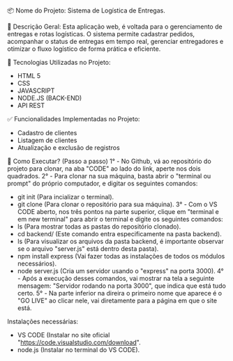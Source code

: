 📦 Nome do Projeto: 
Sistema de Logística de Entregas.

📝 Descrição Geral:
Esta aplicação web, é voltada para o gerenciamento de entregas e rotas logísticas. O sistema permite cadastrar pedidos, acompanhar o status de entregas em tempo real, gerenciar entregadores e otimizar o fluxo logístico de forma prática e eficiente.

🧰 Tecnologias Utilizadas no Projeto:
- HTML 5
- CSS
- JAVASCRIPT
- NODE.JS (BACK-END)
- API REST

✅ Funcionalidades Implementadas no Projeto:
- Cadastro de clientes
- Listagem de clientes
- Atualização e exclusão de registros

🚀 Como Executar? (Passo a passo)
1° - No Github, vá ao repositório do projeto para clonar, na aba "CODE" ao lado do link, aperte nos dois quadrados.
2° - Para clonar na sua máquina, basta abrir o "terminal  ou prompt" do próprio computador, e digitar os seguintes comandos:
- git init (Para incializar o terminal).
- git clone (Para clonar o repositório para sua máquina).
3° - Com o VS CODE aberto, nos três pontos na parte superior, clique em "terminal e em new terminal" para abrir o terminal e digite os seguintes comandos: 
- ls (Para mostrar todas as pastas do repositório clonado).
- cd backend/ (Este comando entra especificamente na pasta backend).
- ls (Para visualizar os arquivos da pasta backend, é importante observar se o arquivo "server.js" está dentro desta pasta).
- npm install express (Vai fazer todas as instalações de todos os módulos necessários).
- node server.js (Cria um servidor usando o "express" na porta 3000).
4° - Após a execução desses comandos, vai mostrar na tela a seguinte mensagem: "Servidor rodando na porta 3000", que indica que está tudo certo.
5° - Na parte inferior na direira o primeiro nome que aparece é o "GO LIVE" ao clicar nele, vai diretamente para a página em que o site está.

Instalações necessárias:
- VS CODE (Instalar no site oficial "https://code.visualstudio.com/download".
- node.js (Instalar no terminal do VS CODE).
  
